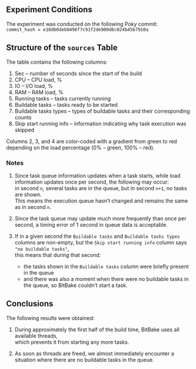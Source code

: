 ## Experiment Conditions

The experiment was conducted on the following Poky commit:  
`commit_hash = e18d60deb0496f7c91f2de900d6c024b45b7910a`

## Structure of the `sources` Table

The table contains the following columns:

1. Sec – number of seconds since the start of the build  
2. CPU – CPU load, %  
3. IO – I/O load, %  
4. RAM – RAM load, %  
5. Running tasks – tasks currently running  
6. Buildable tasks – tasks ready to be started  
7. Buildable tasks types – types of buildable tasks and their corresponding counts  
8. Skip start running info – information indicating why task execution was skipped

Columns 2, 3, and 4 are color-coded with a gradient from green to red depending on the load percentage (0% – green, 100% – red).

### Notes

1. Since task queue information updates when a task starts, while load information updates once per second, the following may occur:  
   in second `n`, several tasks are in the queue, but in second `n+1`, no tasks are shown.  
   This means the execution queue hasn’t changed and remains the same as in second `n`.

2. Since the task queue may update much more frequently than once per second, a timing error of 1 second in queue data is acceptable.

3. If in a given second the `Buildable tasks` and `Buildable tasks types` columns are non-empty, but the `Skip start running info` column says `"no buildable tasks"`,  
   this means that during that second:
   - the tasks shown in the `Buildable tasks` column were briefly present in the queue
   - and there was also a moment when there were no buildable tasks in the queue, so BitBake couldn’t start a task.

## Conclusions

The following results were obtained:

1) During approximately the first half of the build time, BitBake uses all available threads,  
   which prevents it from starting any more tasks.

2) As soon as threads are freed, we almost immediately encounter a situation where there are no buildable tasks in the queue.
